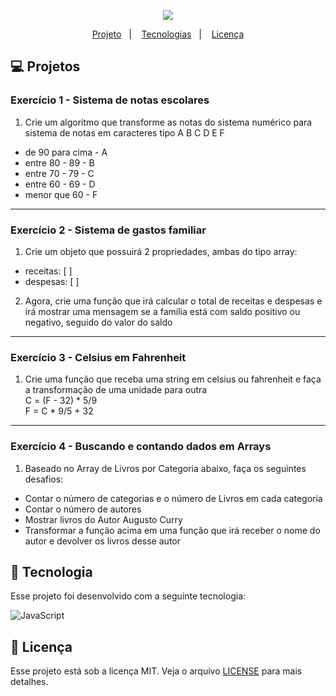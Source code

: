 <p align="center">
  <img src="https://github.com/scillapinheiro/nlw2_proffy/blob/main/logo.svg" style="max-width:100%">
  
<p align="center">
  <a href="#-projetos">Projeto</a>&nbsp;&nbsp;&nbsp;|&nbsp;&nbsp;&nbsp;
  <a href="#-tecnologias">Tecnologias</a>&nbsp;&nbsp;&nbsp;|&nbsp;&nbsp;&nbsp;
  <a href="#-licença">Licença</a>
</p>

## :computer: Projetos
### Exercício 1 - Sistema de notas escolares
1. Crie um algoritmo que transforme as notas do sistema numérico para sistema de notas em caracteres tipo A B C D E F
- de 90 para cima - A
- entre 80 - 89   - B
- entre 70 - 79   - C
- entre 60 - 69   - D
- menor que 60    - F

___
### Exercício 2 - Sistema de gastos familiar
1. Crie um objeto que possuirá 2 propriedades, ambas do tipo array:
- receitas: [ ]
- despesas: [ ]
2. Agora, crie uma função que irá calcular o total de receitas e despesas e irá mostrar uma mensagem se a família está com saldo positivo ou negativo, seguido do valor do saldo

___
### Exercício 3 - Celsius em Fahrenheit
1. Crie uma função que receba uma string em celsius ou fahrenheit e faça a transformação de uma unidade para outra <br>
C = (F - 32) * 5/9 <br>
F = C * 9/5 + 32

___
### Exercício 4 - Buscando e contando dados em Arrays
1. Baseado no Array de Livros por Categoria abaixo, faça os seguintes desafios:
- Contar o número de categorias e o número de Livros em cada categoria
- Contar o número de autores
- Mostrar livros do Autor Augusto Curry
- Transformar a função acima em uma função que irá receber o nome do autor e devolver os livros desse autor


## :rocket: Tecnologia
Esse projeto foi desenvolvido com a seguinte tecnologia:

![JavaScript](https://img.shields.io/badge/-JavaScript-%23323330?style=for-the-badge&logo=javascript)


## :memo: Licença
Esse projeto está sob a licença MIT. Veja o arquivo [LICENSE](LICENSE.md) para mais detalhes.
